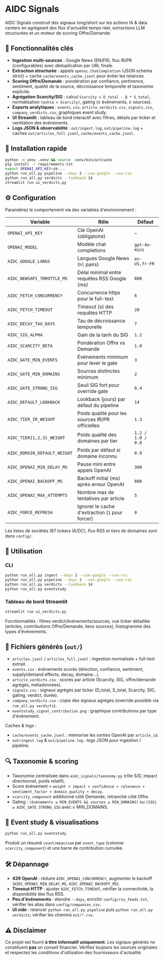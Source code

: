 # AIDC Signals

AIDC Signals construit des signaux long/short sur les actions IA & data centers en agrégeant des flux d'actualité temps réel,
extractions LLM structurées et un moteur de scoring Offre/Demande.

## 🎯 Fonctionnalités clés
- **Ingestion multi-sources** : Google News (EN/FR), flux IR/PR (configurables) avec déduplication par URL finale.
- **Extraction structurée** : appels `openai.ChatCompletion` (JSON schema strict) + cache `cache/events_cache.jsonl` pour éviter les relances.
- **Scoring Offre/Demande** : pondération par confiance, pertinence, sentiment, qualité de la source, décroissance temporelle et taxonomie explicite.
- **Agrégation Scarcity/SIG** : calcul `Scarcity = D_total - β * S_total`, normalisation `tanh(α × Scarcity)`, gating (≥ événements, ≥ sources).
- **Exports analytiques** : `events.csv`, `article_verdicts.csv`, `signals.csv`, `company_verdicts.csv`, graphiques event study.
- **UI Streamlit** : tableau de bord interactif avec filtres, détails par ticker et ventilation des événements.
- **Logs JSON & observabilité** : `out/ingest.log`, `out/pipeline.log` + caches `out/articles_full.jsonl`, `cache/events_cache.jsonl`.

## 🚀 Installation rapide
```bash
python -m venv .venv && source .venv/bin/activate
pip install -r requirements.txt
export OPENAI_API_KEY=sk-...
python run_all.py pipeline --days 2 --use-google --use-rss
python run_all.py verdicts --lookback 14
streamlit run ui_verdicts.py
```

## ⚙️ Configuration
Paramétrez le comportement via des variables d'environnement :

| Variable | Rôle | Défaut |
| --- | --- | --- |
| `OPENAI_API_KEY` | Clé OpenAI (obligatoire) | – |
| `OPENAI_MODEL` | Modèle chat completions | `gpt-4o-mini` |
| `AIDC_GOOGLE_LANGS` | Langues Google News (`hl` pairs) | `en-US,fr-FR` |
| `AIDC_NEWSAPI_THROTTLE_MS` | Délai minimal entre requêtes RSS Google (ms) | `800` |
| `AIDC_FETCH_CONCURRENCY` | Concurrence httpx pour le full-text | `6` |
| `AIDC_FETCH_TIMEOUT` | Timeout (s) des requêtes HTTP | `20` |
| `AIDC_DECAY_TAU_DAYS` | Tau de décroissance temporelle | `7` |
| `AIDC_SIG_ALPHA` | Gain de la tanh du SIG | `1.2` |
| `AIDC_SCARCITY_BETA` | Pondération Offre vs Demande | `1.0` |
| `AIDC_GATE_MIN_EVENTS` | Événements minimum pour lever le gate | `3` |
| `AIDC_GATE_MIN_DOMAINS` | Sources distinctes minimum | `2` |
| `AIDC_GATE_STRONG_SIG` | Seuil SIG fort pour override gate | `0.4` |
| `AIDC_DEFAULT_LOOKBACK` | Lookback (jours) par défaut du pipeline | `14` |
| `AIDC_TIER_IR_WEIGHT` | Poids qualité pour les sources IR/PR officielles | `1.3` |
| `AIDC_TIER{1,2,3}_WEIGHT` | Poids qualité des domaines par tier | `1.2 / 1.0 / 0.8` |
| `AIDC_DOMAIN_DEFAULT_WEIGHT` | Poids par défaut si domaine inconnu | `0.9` |
| `AIDC_OPENAI_MIN_DELAY_MS` | Pause mini entre appels OpenAI | `300` |
| `AIDC_OPENAI_BACKOFF_MS` | Backoff initial (ms) après erreur OpenAI | `800` |
| `AIDC_OPENAI_MAX_ATTEMPTS` | Nombre max de tentatives par article | `5` |
| `AIDC_FORCE_REFRESH` | Ignorer le cache d'extraction (`1` pour forcer) | `0` |

Les listes de sociétés (67 tickers IA/DC), flux RSS et tiers de domaines sont dans `config/`.

## 🧰 Utilisation
### CLI
```bash
python run_all.py ingest --days 1 --use-google --use-rss
python run_all.py pipeline --days 2 --use-google --use-rss
python run_all.py verdicts --lookback 14
python run_all.py eventstudy
```

### Tableau de bord Streamlit
```bash
streamlit run ui_verdicts.py
```
Fonctionnalités : filtres verdict/événements/sources, vue ticker détaillée (articles, contributions Offre/Demande, liens sources), histogramme des types d'événements.

## 📂 Fichiers générés (`out/`)
- `articles.jsonl` / `articles_full.jsonl` : ingestion normalisée + full-text extrait.
- `events.csv` : événements scorés (direction, confiance, sentiment, supply/demand effects, decay, domaine...).
- `article_verdicts.csv` : scores par article (Scarcity, SIG, offre/demande agrégés, métadonnées).
- `signals.csv` : signaux agrégés par ticker (D_total, S_total, Scarcity, SIG, gating, verdict, durée).
- `company_verdicts.csv` : copie des signaux agrégés (override possible via `run_all.py verdicts`).
- `eventstudy_signal_contribution.png` : graphique contributions par type d'événement.

Caches & logs :
- `cache/events_cache.jsonl` : mémorise les sorties OpenAI par `article_id`.
- `out/ingest.log` & `out/pipeline.log` : logs JSON pour ingestion / pipeline.

## 🔍 Taxonomie & scoring
- Taxonomie centralisée dans `aidc_signals/taxonomy.py` (rôle S/D, impact directionnel, poids relatif).
- Score événement = `weight × impact × confidence × relevance × sentiment_factor × domain_quality × decay`.
- `scarcity_component` additionné côté Demande, retranché côté Offre.
- Gating : `(événements ≥ MIN_EVENTS && sources ≥ MIN_DOMAINS)` ou `|SIG| ≥ AIDC_GATE_STRONG_SIG` avec ≥ MIN_DOMAINS.

## 🧪 Event study & visualisations
```bash
python run_all.py eventstudy
```
Produit un résumé `count/mean/sum` par `event_type` (colonne `scarcity_component`) et une barre de contribution cumulée.

## 🛠️ Dépannage
- **429 OpenAI** : réduire `AIDC_OPENAI_CONCURRENCY`, augmenter le backoff (`AIDC_OPENAI_MIN_DELAY_MS`, `AIDC_OPENAI_BACKOFF_MS`).
- **Timeout HTTP** : ajuster `AIDC_FETCH_TIMEOUT`, vérifier la connectivité, la disponibilité des flux RSS.
- **Peu d'événements** : étendre `--days`, enrichir `config/rss_feeds.txt`, vérifier les alias dans `config/companies.csv`.
- **UI vide** : relancer `python run_all.py pipeline` puis `python run_all.py verdicts`; vérifier les chemins `out/*.csv`.

## ⚠️ Disclaimer
Ce projet est fourni **à titre informatif uniquement**. Les signaux générés ne constituent **pas** un conseil financier. Vérifiez toujours les sources originales et respectez les conditions d'utilisation des fournisseurs d'actualité.
